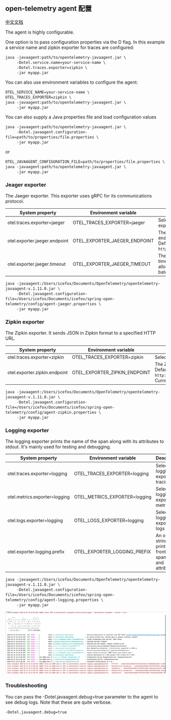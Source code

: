 ## open-telemetry agent 配置

[中文文档](./README-zh.md)

The agent is highly configurable.

One option is to pass configuration properties via the D flag. In this example a service name and zipkin exporter for
traces are configured:

```shell
java -javaagent:path/to/opentelemetry-javaagent.jar \
     -Dotel.service.name=your-service-name \
     -Dotel.traces.exporter=zipkin \
     -jar myapp.jar
```

You can also use environment variables to configure the agent:

```shell
OTEL_SERVICE_NAME=your-service-name \
OTEL_TRACES_EXPORTER=zipkin \
java -javaagent:path/to/opentelemetry-javaagent.jar \
     -jar myapp.jar
```

You can also supply a Java properties file and load configuration values

```shell
java -javaagent:path/to/opentelemetry-javaagent.jar \
     -Dotel.javaagent.configuration-file=path/to/properties/file.properties \
     -jar myapp.jar
```

or

```shell
OTEL_JAVAAGENT_CONFIGURATION_FILE=path/to/properties/file.properties \
java -javaagent:path/to/opentelemetry-javaagent.jar \
     -jar myapp.jar
```

### Jeager exporter

The Jaeger exporter. This exporter uses gRPC for its communications protocol.

| System property                   | Environment variable              | Description                                                                                        |
|-----------------------------------|-----------------------------------|----------------------------------------------------------------------------------------------------|
| otel.traces.exporter=jaeger       | OTEL_TRACES_EXPORTER=jaeger       | Select the Jaeger exporter                                                                         |
| otel.exporter.jaeger.endpoint     | OTEL_EXPORTER_JAEGER_ENDPOINT     | The Jaeger gRPC endpoint to connect to. Default is `http://localhost:14250`.                       |
| otel.exporter.jaeger.timeout      | OTEL_EXPORTER_JAEGER_TIMEOUT      | The maximum waiting time, in milliseconds, allowed to send each batch. Default is `10000`.         |

```shell
java -javaagent:/Users/icefox/Documents/OpenTelemetry/opentelemetry-javaagent-v.1.11.0.jar \
     -Dotel.javaagent.configuration-file=/Users/icefox/Documents/icefox/spring-open-telemetry/config/agent-jaeger.properties \
     -jar myapp.jar
```

### Zipkin exporter

The Zipkin exporter. It sends JSON in Zipkin format to a specified HTTP URL.

| System property               | Environment variable          | Description                                                                                                           |
|-------------------------------|-------------------------------|-----------------------------------------------------------------------------------------------------------------------|
| otel.traces.exporter=zipkin   | OTEL_TRACES_EXPORTER=zipkin   | Select the Zipkin exporter                                                                                            |
| otel.exporter.zipkin.endpoint | OTEL_EXPORTER_ZIPKIN_ENDPOINT | The Zipkin endpoint to connect to. Default is `http://localhost:9411/api/v2/spans`. Currently only HTTP is supported. |

```shell
java -javaagent:/Users/icefox/Documents/OpenTelemetry/opentelemetry-javaagent-v.1.11.0.jar \
     -Dotel.javaagent.configuration-file=/Users/icefox/Documents/icefox/spring-open-telemetry/config/agent-zipkin.properties \
     -jar myapp.jar
```

### Logging exporter

The logging exporter prints the name of the span along with its attributes to stdout. It's mainly used for testing and
debugging.

| System property               | Environment variable          | Description                                                          |
|-------------------------------|-------------------------------|----------------------------------------------------------------------|
| otel.traces.exporter=logging  | OTEL_TRACES_EXPORTER=logging  | Select the logging exporter for tracing                              |
| otel.metrics.exporter=logging | OTEL_METRICS_EXPORTER=logging | Select the logging exporter for metrics                              |
| otel.logs.exporter=logging    | OTEL_LOGS_EXPORTER=logging    | Select the logging exporter for logs                                 |
| otel.exporter.logging.prefix  | OTEL_EXPORTER_LOGGING_PREFIX  | An optional string printed in front of the span name and attributes. |

```shell
java -javaagent:/Users/icefox/Documents/OpenTelemetry/opentelemetry-javaagent-v.1.11.0.jar \
     -Dotel.javaagent.configuration-file=/Users/icefox/Documents/icefox/spring-open-telemetry/config/agent-logging.properties \
     -jar myapp.jar
```

![iamge-example](./images/img.png)

### Troubleshooting

You can pass the -Dotel.javaagent.debug=true parameter to the agent to see debug logs. Note that these are quite
verbose.

```shell
-Dotel.javaagent.debug=true 
```